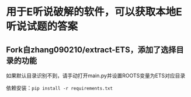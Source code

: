 # 用于E听说破解的软件，可以获取本地E听说试题的答案

## Fork自zhang090210/extract-ETS，添加了选择目录的功能

如果默认目录识别不到，请手动打开main.py并设置ROOTS变量为ETS对应目录

依赖安装：`pip install -r requirements.txt`
